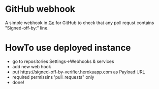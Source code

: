 GitHub webhook 
===============

A simple webhook in [Go](https://golang.org/) for GitHub to check that any poll requst contains "Signed-off-by:" line.


HowTo use deployed instance
============================
   - go to repositories Settings->Webhooks & services
   - add new web hook
   - put https://signed-off-by-verifier.herokuapp.com as Payload URL
   - required permissins 'pull_requests" only
   - done! 
   


